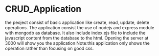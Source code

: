 # CRUD_Application
the peoject consist of basic application like create, read, update, delete operations.
The application consist the use of nodejs and express module with mongodb as database.
It also include index.ejs file to include the javascript content from the database to the html.
Opening the server at 3000 will show you the application
Note:this application only shows the operation rather than focusing on good css.
